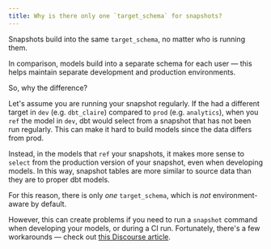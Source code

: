 ```yaml
---
title: Why is there only one `target_schema` for snapshots?
---
```


Snapshots build into the same `target_schema`, no matter who is running them.

In comparison, <Term id="model">models</Term> build into a separate schema for each user — this helps maintain separate development and production environments.

So, why the difference?

Let's assume you are running your snapshot regularly. If the <Term id="model" /> had a different target in `dev` (e.g. `dbt_claire`) compared to `prod` (e.g. `analytics`), when you `ref` the model in `dev`, dbt would select from a snapshot that has not been run regularly. This can make it hard to build models since the data differs from prod.

Instead, in the models that `ref` your snapshots, it makes more sense to `select` from the production version of your snapshot, even when developing models. In this way, snapshot tables are more similar to source data than they are to proper dbt models.

For this reason, there is only _one_ `target_schema`, which is _not_ environment-aware by default.

However, this can create problems if you need to run a `snapshot` command when developing your models, or during a CI run. Fortunately, there's a few workarounds — check out [this Discourse article](https://discourse.getdbt.com/t/using-dynamic-schemas-for-snapshots/1070).
